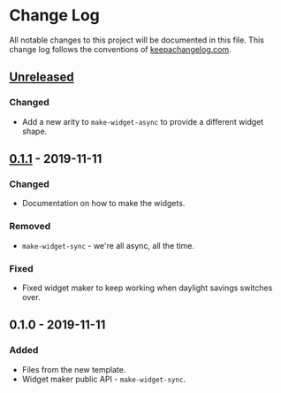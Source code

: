 # Change Log
All notable changes to this project will be documented in this file. This change log follows the conventions of [keepachangelog.com](http://keepachangelog.com/).

## [Unreleased]
### Changed
- Add a new arity to `make-widget-async` to provide a different widget shape.

## [0.1.1] - 2019-11-11
### Changed
- Documentation on how to make the widgets.

### Removed
- `make-widget-sync` - we're all async, all the time.

### Fixed
- Fixed widget maker to keep working when daylight savings switches over.

## 0.1.0 - 2019-11-11
### Added
- Files from the new template.
- Widget maker public API - `make-widget-sync`.

[Unreleased]: https://github.com/your-name/solutions/compare/0.1.1...HEAD
[0.1.1]: https://github.com/your-name/solutions/compare/0.1.0...0.1.1
